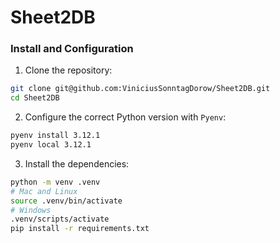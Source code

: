 # Sheet2DB

### Install and Configuration

1. Clone the repository:
```bash
git clone git@github.com:ViniciusSonntagDorow/Sheet2DB.git
cd Sheet2DB
```

2. Configure the correct Python version with `Pyenv`:
```bash
pyenv install 3.12.1
pyenv local 3.12.1
```

3. Install the dependencies:
```bash
python -m venv .venv
# Mac and Linux
source .venv/bin/activate
# Windows
.venv/scripts/activate
pip install -r requirements.txt
```